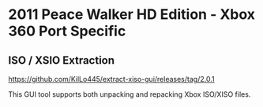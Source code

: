 # 2011 Peace Walker HD Edition - Xbox 360 Port Specific

## ISO / XSIO Extraction

https://github.com/KilLo445/extract-xiso-gui/releases/tag/2.0.1

This GUI tool supports both unpacking and repacking Xbox ISO/XISO files.

